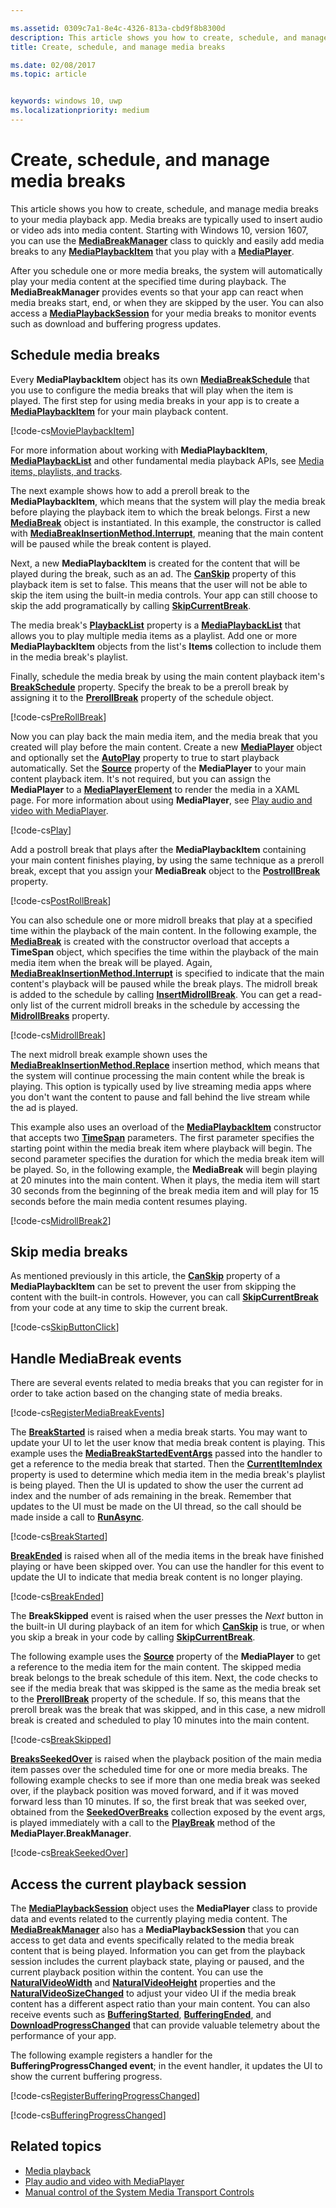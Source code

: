 ```yaml
---

ms.assetid: 0309c7a1-8e4c-4326-813a-cbd9f8b8300d
description: This article shows you how to create, schedule, and manage media breaks to your media playback app.
title: Create, schedule, and manage media breaks

ms.date: 02/08/2017
ms.topic: article


keywords: windows 10, uwp
ms.localizationpriority: medium
---
```


# Create, schedule, and manage media breaks

This article shows you how to create, schedule, and manage media breaks to your media playback app. Media breaks are typically used to insert audio or video ads into media content. Starting with Windows 10, version 1607, you can use the [**MediaBreakManager**](https://msdn.microsoft.com/library/windows/apps/Windows.Media.Playback.MediaBreakManager) class to quickly and easily add media breaks to any [**MediaPlaybackItem**](https://msdn.microsoft.com/library/windows/apps/Windows.Media.Playback.MediaPlaybackItem) that you play with a [**MediaPlayer**](https://msdn.microsoft.com/library/windows/apps/Windows.Media.Playback.MediaPlayer).


After you schedule one or more media breaks, the system will automatically play your media content at the specified time during playback. The **MediaBreakManager** provides events so that your app can react when media breaks start, end, or when they are skipped by the user. You can also access a [**MediaPlaybackSession**](https://msdn.microsoft.com/library/windows/apps/Windows.Media.Playback.MediaPlaybackSession) for your media breaks to monitor events such as download and buffering progress updates.

## Schedule media breaks
Every **MediaPlaybackItem** object has its own [**MediaBreakSchedule**](https://msdn.microsoft.com/library/windows/apps/Windows.Media.Playback.MediaBreakSchedule) that you use to configure the media breaks that will play when the item is played. The first step for using media breaks in your app is to create a [**MediaPlaybackItem**](https://msdn.microsoft.com/library/windows/apps/Windows.Media.Playback.MediaPlaybackItem) for your main playback content. 

[!code-cs[MoviePlaybackItem](./code/MediaBreaks_RS1/cs/MainPage.xaml.cs#SnippetMoviePlaybackItem)]

For more information about working with **MediaPlaybackItem**, [**MediaPlaybackList**](https://msdn.microsoft.com/library/windows/apps/Windows.Media.Playback.MediaPlaybackList) and other fundamental media playback APIs, see [Media items, playlists, and tracks](media-playback-with-mediasource.md).

The next example shows how to add a preroll break to the **MediaPlaybackItem**, which means that the system will play the media break before playing the playback item to which the break belongs. First a new [**MediaBreak**](https://msdn.microsoft.com/library/windows/apps/Windows.Media.Playback.MediaBreak) object is instantiated. In this example, the constructor is called with [**MediaBreakInsertionMethod.Interrupt**](https://msdn.microsoft.com/library/windows/apps/Windows.Media.Playback.MediaBreakInsertionMethod), meaning that the main content will be paused while the break content is played. 

Next, a new **MediaPlaybackItem** is created for the content that will be played during the break, such as an ad. The [**CanSkip**](https://msdn.microsoft.com/library/windows/apps/Windows.Media.Playback.MediaPlaybackItem.CanSkip) property of this playback item is set to false. This means that the user will not be able to skip the item using the built-in media controls. Your app can still choose to skip the add programatically by calling [**SkipCurrentBreak**](https://msdn.microsoft.com/library/windows/apps/Windows.Media.Playback.MediaBreakManager.SkipCurrentBreak). 

The media break's [**PlaybackList**](https://msdn.microsoft.com/library/windows/apps/Windows.Media.Playback.MediaBreak.PlaybackList) property is a [**MediaPlaybackList**](https://msdn.microsoft.com/library/windows/apps/Windows.Media.Playback.MediaPlaybackList) that allows you to play multiple media items as a playlist. Add one or more **MediaPlaybackItem** objects from the list's **Items** collection to include them in the media break's playlist.

Finally, schedule the media break by using the main content playback item's [**BreakSchedule**](https://msdn.microsoft.com/library/windows/apps/Windows.Media.Playback.MediaPlaybackItem.BreakSchedule) property. Specify the break to be a preroll break by assigning it to the [**PrerollBreak**](https://msdn.microsoft.com/library/windows/apps/Windows.Media.Playback.MediaBreakSchedule.PrerollBreak) property of the schedule object.

[!code-cs[PreRollBreak](./code/MediaBreaks_RS1/cs/MainPage.xaml.cs#SnippetPreRollBreak)]

Now you can play back the main media item, and the media break that you created will play before the main content. Create a new [**MediaPlayer**](https://msdn.microsoft.com/library/windows/apps/Windows.Media.Playback.MediaPlayer) object and optionally set the [**AutoPlay**](https://msdn.microsoft.com/library/windows/apps/Windows.Media.Playback.MediaPlayer.AutoPlay) property to true to start playback automatically. Set the [**Source**](https://msdn.microsoft.com/library/windows/apps/Windows.Media.Playback.MediaPlayer.Source) property of the **MediaPlayer** to your main content playback item. It's not required, but you can assign the **MediaPlayer** to a [**MediaPlayerElement**](https://msdn.microsoft.com/library/windows/apps/Windows.UI.Xaml.Controls.MediaPlayerElement) to render the media in a XAML page. For more information about using **MediaPlayer**, see [Play audio and video with MediaPlayer](play-audio-and-video-with-mediaplayer.md).

[!code-cs[Play](./code/MediaBreaks_RS1/cs/MainPage.xaml.cs#SnippetPlay)]

Add a postroll break that plays after the **MediaPlaybackItem** containing your main content finishes playing, by using the same technique as a preroll break, except that you assign your **MediaBreak** object to the [**PostrollBreak**](https://msdn.microsoft.com/library/windows/apps/Windows.Media.Playback.MediaBreakSchedule.PostrollBreak) property.

[!code-cs[PostRollBreak](./code/MediaBreaks_RS1/cs/MainPage.xaml.cs#SnippetPostRollBreak)]

You can also schedule one or more midroll breaks that play at a specified time within the playback of the main content. In the following example, the [**MediaBreak**](https://msdn.microsoft.com/library/windows/apps/Windows.Media.Playback.MediaBreak) is created with the constructor overload that accepts a **TimeSpan** object, which specifies the time within the playback of the main media item when the break will be played. Again, [**MediaBreakInsertionMethod.Interrupt**](https://msdn.microsoft.com/library/windows/apps/Windows.Media.Playback.MediaBreakInsertionMethod) is specified to indicate that the main content's playback will be paused while the break plays. The midroll break is added to the schedule by calling [**InsertMidrollBreak**](https://msdn.microsoft.com/library/windows/apps/mt670692). You can get a read-only list of the current midroll breaks in the schedule by accessing the [**MidrollBreaks**](https://msdn.microsoft.com/library/windows/apps/Windows.Media.Playback.MediaBreakSchedule.MidrollBreaks) property.

[!code-cs[MidrollBreak](./code/MediaBreaks_RS1/cs/MainPage.xaml.cs#SnippetMidrollBreak)]

The next midroll break example shown uses the [**MediaBreakInsertionMethod.Replace**](https://msdn.microsoft.com/library/windows/apps/Windows.Media.Playback.MediaBreakInsertionMethod) insertion method, which means that the system will continue processing the main content while the break is playing. This option is typically used by live streaming media apps where you don't want the content to pause and fall behind the live stream while the ad is played. 

This example also uses an overload of the [**MediaPlaybackItem**](https://msdn.microsoft.com/library/windows/apps/Windows.Media.Playback.MediaPlaybackItem) constructor that accepts two [**TimeSpan**](https://msdn.microsoft.com/library/windows/apps/Windows.Foundation.TimeSpan) parameters. The first parameter specifies the starting point within the media break item where playback will begin. The second parameter specifies the duration for which the media break item will be played. So, in the following example, the **MediaBreak** will begin playing at 20 minutes into the main content. When it plays, the media item will start 30 seconds from the beginning of the break media item and will play for 15 seconds before the main media content resumes playing.

[!code-cs[MidrollBreak2](./code/MediaBreaks_RS1/cs/MainPage.xaml.cs#SnippetMidrollBreak2)]

## Skip media breaks
As mentioned previously in this article, the [**CanSkip**](https://msdn.microsoft.com/library/windows/apps/Windows.Media.Playback.MediaPlaybackItem.CanSkip) property of a **MediaPlaybackItem** can be set to prevent the user from skipping the content with the built-in controls. However, you can call [**SkipCurrentBreak**](https://msdn.microsoft.com/library/windows/apps/Windows.Media.Playback.MediaBreakManager.SkipCurrentBreak) from your code at any time to skip the current break.

[!code-cs[SkipButtonClick](./code/MediaBreaks_RS1/cs/MainPage.xaml.cs#SnippetSkipButtonClick)]

## Handle MediaBreak events

There are several events related to media breaks that you can register for in order to take action based on the changing state of media breaks.

[!code-cs[RegisterMediaBreakEvents](./code/MediaBreaks_RS1/cs/MainPage.xaml.cs#SnippetRegisterMediaBreakEvents)]

The [**BreakStarted**](https://msdn.microsoft.com/library/windows/apps/Windows.Media.Playback.MediaBreakManager.BreakStarted) is raised when a media break starts. You may want to update your UI to let the user know that media break content is playing. This example uses the [**MediaBreakStartedEventArgs**](https://msdn.microsoft.com/library/windows/apps/Windows.Media.Playback.MediaBreakStartedEventArgs) passed into the handler to get a reference to the media break that started. Then the [**CurrentItemIndex**](https://msdn.microsoft.com/library/windows/apps/Windows.Media.Playback.MediaPlaybackList.CurrentItemIndex) property is used to determine which media item in the media break's playlist is being played. Then the UI is updated to show the user the current ad index and the number of ads remaining in the break. Remember that updates to the UI must be made on the UI thread, so the call should be made inside a call to [**RunAsync**](https://msdn.microsoft.com/library/windows/apps/hh750317). 

[!code-cs[BreakStarted](./code/MediaBreaks_RS1/cs/MainPage.xaml.cs#SnippetBreakStarted)]

[**BreakEnded**](https://msdn.microsoft.com/library/windows/apps/Windows.Media.Playback.MediaBreakManager.BreakEnded) is raised when all of the media items in the break have finished playing or have been skipped over. You can use the handler for this event to update the UI to indicate that media break content is no longer playing.

[!code-cs[BreakEnded](./code/MediaBreaks_RS1/cs/MainPage.xaml.cs#SnippetBreakEnded)]

The **BreakSkipped** event is raised when the user presses the *Next* button in the built-in UI during playback of an item for which [**CanSkip**](https://msdn.microsoft.com/library/windows/apps/Windows.Media.Playback.MediaPlaybackItem.CanSkip) is true, or when you skip a break in your code by calling [**SkipCurrentBreak**](https://msdn.microsoft.com/library/windows/apps/Windows.Media.Playback.MediaBreakManager.SkipCurrentBreak).

The following example uses the [**Source**](https://msdn.microsoft.com/library/windows/apps/Windows.Media.Playback.MediaPlayer.Source) property of the **MediaPlayer** to get a reference to the media item for the main content. The skipped media break belongs to the break schedule of this item. Next, the code checks to see if the media break that was skipped is the same as the media break set to the [**PrerollBreak**](https://msdn.microsoft.com/library/windows/apps/Windows.Media.Playback.MediaBreakSchedule.PrerollBreak) property of the schedule. If so, this means that the preroll break was the break that was skipped, and in this case, a new midroll break is created and scheduled to play 10 minutes into the main content.

[!code-cs[BreakSkipped](./code/MediaBreaks_RS1/cs/MainPage.xaml.cs#SnippetBreakSkipped)]

[**BreaksSeekedOver**](https://msdn.microsoft.com/library/windows/apps/Windows.Media.Playback.MediaBreakManager.BreaksSeekedOver) is raised when the playback position of the main media item passes over the scheduled time for one or more media breaks. The following example checks to see if more than one media break was seeked over, if the playback position was moved forward, and if it was moved forward less than 10 minutes. If so, the first break that was seeked over, obtained from the [**SeekedOverBreaks**](https://msdn.microsoft.com/library/windows/apps/Windows.Media.Playback.MediaBreakSeekedOverEventArgs.SeekedOverBreaks) collection exposed by the event args, is played immediately with a call to the [**PlayBreak**](https://msdn.microsoft.com/library/windows/apps/mt670689) method of the **MediaPlayer.BreakManager**.

[!code-cs[BreakSeekedOver](./code/MediaBreaks_RS1/cs/MainPage.xaml.cs#SnippetBreakSeekedOver)]


## Access the current playback session
The [**MediaPlaybackSession**](https://msdn.microsoft.com/library/windows/apps/Windows.Media.Playback.MediaPlaybackSession) object uses the **MediaPlayer** class to provide data and events related to the currently playing media content. The [**MediaBreakManager**](https://msdn.microsoft.com/library/windows/apps/Windows.Media.Playback.MediaBreakManager) also has a **MediaPlaybackSession** that you can access to get data and events specifically related to the media break content that is being played. Information you can get from the playback session includes the current playback state, playing or paused, and the current playback position within the content. You can use the [**NaturalVideoWidth**](https://msdn.microsoft.com/library/windows/apps/Windows.Media.Playback.MediaPlaybackSession.NaturalVideoWidth) and [**NaturalVideoHeight**](https://msdn.microsoft.com/library/windows/apps/Windows.Media.Playback.MediaPlaybackSession.NaturalVideoHeight) properties and the [**NaturalVideoSizeChanged**](https://msdn.microsoft.com/library/windows/apps/Windows.Media.Playback.MediaPlaybackSession.NaturalVideoSizeChanged) to adjust your video UI if the media break content has a different aspect ratio than your main content. You can also receive events such as [**BufferingStarted**](https://msdn.microsoft.com/library/windows/apps/Windows.Media.Playback.MediaPlaybackSession.BufferingStarted), [**BufferingEnded**](https://msdn.microsoft.com/library/windows/apps/Windows.Media.Playback.MediaPlaybackSession.BufferingEnded), and [**DownloadProgressChanged**](https://msdn.microsoft.com/library/windows/apps/Windows.Media.Playback.MediaPlaybackSession.DownloadProgressChanged) that can provide valuable telemetry about the performance of your app.

The following example registers a handler for the **BufferingProgressChanged event**; in the event handler, it updates the UI to show the current buffering progress.

[!code-cs[RegisterBufferingProgressChanged](./code/MediaBreaks_RS1/cs/MainPage.xaml.cs#SnippetRegisterBufferingProgressChanged)]

[!code-cs[BufferingProgressChanged](./code/MediaBreaks_RS1/cs/MainPage.xaml.cs#SnippetBufferingProgressChanged)]

## Related topics
* [Media playback](media-playback.md)
* [Play audio and video with MediaPlayer](play-audio-and-video-with-mediaplayer.md)
* [Manual control of the System Media Transport Controls](system-media-transport-controls.md)

 

 




